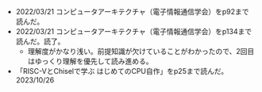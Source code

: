 - 2022/03/21 コンピュータアーキテクチャ（電子情報通信学会）をp92まで読んだ。
- 2022/03/21 コンピュータアーキテクチャ（電子情報通信学会）をp134まで読んだ。読了。
  - 理解度がかなり浅い。前提知識が欠けていることがわかったので、2回目はゆっくり理解を優先して読み進める。  
- 「RISC-VとChiselで学ぶ はじめてのCPU自作」をp25まで読んだ。　2023/10/26
